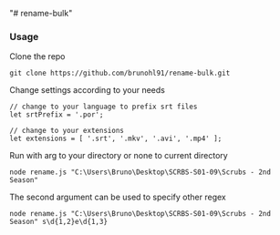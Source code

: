 "# rename-bulk" 

### Usage
Clone the repo

```
git clone https://github.com/brunohl91/rename-bulk.git
```

Change settings according to your needs
```
// change to your language to prefix srt files
let srtPrefix = '.por';

// change to your extensions
let extensions = [ '.srt', '.mkv', '.avi', '.mp4' ];
```

Run with arg to your directory or none to current directory
```
node rename.js "C:\Users\Bruno\Desktop\SCRBS-S01-09\Scrubs - 2nd Season"
```

The second argument can be used to specify other regex
```
node rename.js "C:\Users\Bruno\Desktop\SCRBS-S01-09\Scrubs - 2nd Season" s\d{1,2}e\d{1,3}
```